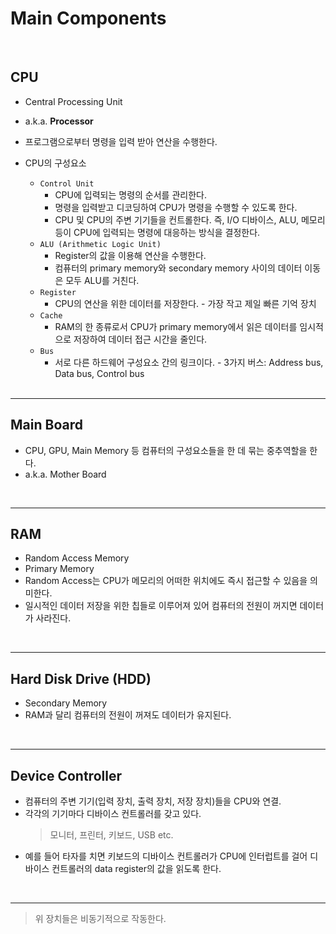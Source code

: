# Main Components

<br/>

## CPU

- Central Processing Unit
- a.k.a. **Processor**
- 프로그램으로부터 명령을 입력 받아 연산을 수행한다.
- CPU의 구성요소

  - `Control Unit`
    - CPU에 입력되는 명령의 순서를 관리한다.
    - 명령을 입력받고 디코딩하여 CPU가 명령을 수행할 수 있도록 한다.
    - CPU 및 CPU의 주변 기기들을 컨트롤한다. 즉, I/O 디바이스, ALU, 메모리 등이 CPU에 입력되는 명령에 대응하는 방식을 결정한다.
  - `ALU (Arithmetic Logic Unit)`
    - Register의 값을 이용해 연산을 수행한다.
    - 컴퓨터의 primary memory와 secondary memory 사이의 데이터 이동은 모두 ALU를 거친다.
  - `Register`
    - CPU의 연산을 위한 데이터를 저장한다. - 가장 작고 제일 빠른 기억 장치
  - `Cache`
    - RAM의 한 종류로서 CPU가 primary memory에서 읽은 데이터를 임시적으로 저장하여 데이터 접근 시간을 줄인다.
  - `Bus`
    - 서로 다른 하드웨어 구성요소 간의 링크이다. - 3가지 버스: Address bus, Data bus, Control bus

  <br>

---

## Main Board

- CPU, GPU, Main Memory 등 컴퓨터의 구성요소들을 한 데 묶는 중추역할을 한다.
- a.k.a. Mother Board

<br>

---

## RAM

- Random Access Memory
- Primary Memory
- Random Access는 CPU가 메모리의 어떠한 위치에도 즉시 접근할 수 있음을 의미한다.
- 일시적인 데이터 저장을 위한 칩들로 이루어져 있어 컴퓨터의 전원이 꺼지면 데이터가 사라진다.

<br>

---

## Hard Disk Drive (HDD)

- Secondary Memory
- RAM과 달리 컴퓨터의 전원이 꺼져도 데이터가 유지된다.

<br>

---

## Device Controller

- 컴퓨터의 주변 기기(입력 장치, 출력 장치, 저장 장치)들을 CPU와 연결.
- 각각의 기기마다 디바이스 컨트롤러를 갖고 있다.
  > 모니터, 프린터, 키보드, USB etc.
- 예를 들어 타자를 치면 키보드의 디바이스 컨트롤러가 CPU에 인터럽트를 걸어 디바이스 컨트롤러의 data register의 값을 읽도록 한다.

<br>

---

> 위 장치들은 비동기적으로 작동한다.

